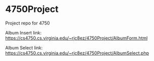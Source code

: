 # 4750Project
Project repo for 4750

Album Insert link: https://cs4750.cs.virginia.edu/~rjc8ez/4750Project/AlbumForm.html

Album Select link: https://cs4750.cs.virginia.edu/~rjc8ez/4750Project/AlbumSelect.php
